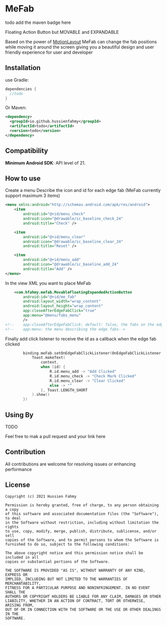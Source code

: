 MeFab
=====
todo add the maven badge here

Floating Action Button but MOVABLE and EXPANDABLE

Based on the power
of [MotionLayout](https://developer.android.com/training/constraint-layout/motionlayout) MeFab can
change the fab positions while moving it around the screen giving you a beautiful design and user
friendly experience for user and developer

Installation
--------
use Gradle:

```gradle
dependencies {
  //todo
}
```

Or Maven:

```xml
<dependency>
  <groupId>io.github.hussienfahmy</groupId>
  <artifactId>todo</artifactId>
  <version>todo</version>
</dependency>
```

Compatibility
-------------
 **Minimum Android SDK**: API level of 21.

 How to use
-------------
Create a menu Describe the icon and id for each edge fab (MeFab currently support maximum 3 items)

```xml
<menu xmlns:android="http://schemas.android.com/apk/res/android">
    <item
        android:id="@+id/menu_check"
        android:icon="@drawable/ic_baseline_check_24"
        android:title="Check" />

    <item
        android:id="@+id/menu_clear"
        android:icon="@drawable/ic_baseline_clear_24"
        android:title="Reset" />

    <item
        android:id="@+id/menu_add"
        android:icon="@drawable/ic_baseline_add_24"
        android:title="Add" />
</menu>
```

 In the view XML you want to place MeFab

```xml
    <com.hfahmy.mefab.MovableFloatingExpandedActionButton
        android:id="@+id/me_fab"
        android:layout_width="wrap_content"
        android:layout_height="wrap_content"
        app:closeAfterEdgeFabClick="true"
        app:menu="@menu/fabs_menu"
        />
<!--    app:closeAfterEdgeFabClick: default: false, the fabs on the edge return to center when one of them clicked-->
<!--    app:menu: the menu describing the edge fabs-->
```

Finally add click listener to receive the id as a callback when the edge fab clicked

```kotlin
        binding.meFab.setOnEdgeFabClickListener(OnEdgeFabClickListener { id ->
            Toast.makeText(
                context,
                when (id) {
                    R.id.menu_add -> "Add Clicked"
                    R.id.menu_check -> "Check Mark Clicked"
                    R.id.menu_clear -> "Clear Clicked"
                    else -> ""
                }, Toast.LENGTH_SHORT
            ).show()
        })
```

Using By
--------
TODO

Feel free to mak a pull request and your link here

Contribution
--------
All contributions are welcome for resolving issues or enhancing performance

License
--------

    Copyright (c) 2021 Hussien Fahmy

    Permission is hereby granted, free of charge, to any person obtaining a copy
    of this software and associated documentation files (the "Software"), to deal
    in the Software without restriction, including without limitation the rights
    to use, copy, modify, merge, publish, distribute, sublicense, and/or sell
    copies of the Software, and to permit persons to whom the Software is
    furnished to do so, subject to the following conditions:

    The above copyright notice and this permission notice shall be included in all
    copies or substantial portions of the Software.

    THE SOFTWARE IS PROVIDED "AS IS", WITHOUT WARRANTY OF ANY KIND, EXPRESS OR
    IMPLIED, INCLUDING BUT NOT LIMITED TO THE WARRANTIES OF MERCHANTABILITY,
    FITNESS FOR A PARTICULAR PURPOSE AND NONINFRINGEMENT. IN NO EVENT SHALL THE
    AUTHORS OR COPYRIGHT HOLDERS BE LIABLE FOR ANY CLAIM, DAMAGES OR OTHER
    LIABILITY, WHETHER IN AN ACTION OF CONTRACT, TORT OR OTHERWISE, ARISING FROM,
    OUT OF OR IN CONNECTION WITH THE SOFTWARE OR THE USE OR OTHER DEALINGS IN THE
    SOFTWARE.
